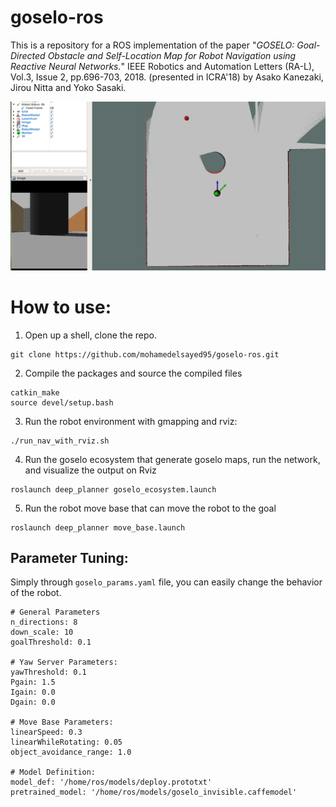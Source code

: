 # goselo-ros #

This is a repository for a ROS implementation of the paper "*GOSELO: Goal-Directed Obstacle and Self-Location Map for Robot Navigation using Reactive Neural Networks.*" IEEE Robotics and Automation Letters (RA-L), Vol.3, Issue 2, pp.696-703, 2018. (presented in ICRA'18) by Asako Kanezaki, Jirou Nitta and Yoko Sasaki. 

![Homepage Image](docs/rviz.png)

# How to use:
1. Open up a shell, clone the repo.
```
git clone https://github.com/mohamedelsayed95/goselo-ros.git
```
2. Compile the packages and source the compiled files
```
catkin_make
source devel/setup.bash
```
3. Run the robot environment with gmapping and rviz:
```
./run_nav_with_rviz.sh 
```
4. Run the goselo ecosystem that generate goselo maps, run the network, and visualize the output on Rviz
```
roslaunch deep_planner goselo_ecosystem.launch
``` 
5. Run the robot move base that can move the robot to the goal
```
roslaunch deep_planner move_base.launch 
```

## Parameter Tuning:
Simply through `goselo_params.yaml` file, you can easily change the behavior of the robot.
```
# General Parameters
n_directions: 8
down_scale: 10
goalThreshold: 0.1

# Yaw Server Parameters:
yawThreshold: 0.1
Pgain: 1.5
Igain: 0.0
Dgain: 0.0

# Move Base Parameters:
linearSpeed: 0.3
linearWhileRotating: 0.05
object_avoidance_range: 1.0

# Model Definition:
model_def: '/home/ros/models/deploy.prototxt'
pretrained_model: '/home/ros/models/goselo_invisible.caffemodel'
```